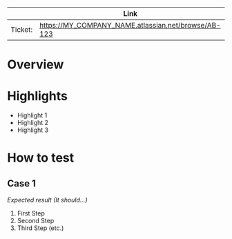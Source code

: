 <!--
    HOW TO USE THIS TEMPLATE:
    - Edit/remove sections based on what your team or repository prefers
    - Fill out as much of this template as possible.
    - Remove any extraneous headings or comments, including this one that you're reading :)
 -->

&nbsp; | Link
 --- |---
Ticket: | https://MY_COMPANY_NAME.atlassian.net/browse/AB-123

# Overview

<!-- Write a brief description of this branch's changes. -->

# Highlights
<!-- List any notable additions(New or removed NPM modules, lint changes, etc.), refactors, subtractions to the code base -->

+ Highlight 1
+ Highlight 2
+ Highlight 3

# How to test
<!-- List steps to test functionality here; Use unit test assertions when applicable. -->

## Case 1
<!-- Copy + Paste this case to create multiple test cases -->

*Expected result (It should...)*

1. First Step
1. Second Step
1. Third Step (etc.)

<!--
  Github code reviews are required for merge approval. To explicitly require sign-off, assign the members and tag
  them in the appropriate slack channel.
 -->

